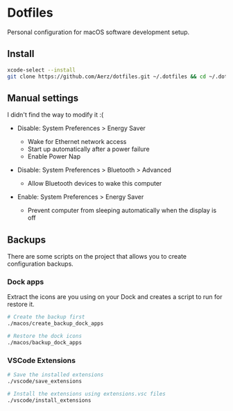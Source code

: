 # Dotfiles

Personal configuration for macOS software development setup.

## Install
```sh
xcode-select --install
git clone https://github.com/Aerz/dotfiles.git ~/.dotfiles && cd ~/.dotfiles
```

## Manual settings
I didn't find the way to modify it :(

- Disable: System Preferences > Energy Saver
  - Wake for Ethernet network access
  - Start up automatically after a power failure
  - Enable Power Nap

- Disable: System Preferences > Bluetooth > Advanced
  - Allow Bluetooth devices to wake this computer

- Enable: System Preferences > Energy Saver
  - Prevent computer from sleeping automatically when the display is off

## Backups
There are some scripts on the project that allows you to create configuration backups.

### Dock apps
Extract the icons are you using on your Dock and creates a script to run for restore it.

```sh
# Create the backup first
./macos/create_backup_dock_apps
```

```sh
# Restore the dock icons
./macos/backup_dock_apps
```

### VSCode Extensions

```sh
# Save the installed extensions
./vscode/save_extensions
```

```sh
# Install the extensions using extensions.vsc files
./vscode/install_extensions
```
